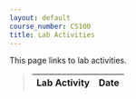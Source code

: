 ```yaml
---
layout: default
course_number: CS100
title: Lab Activities
---
```


This page links to lab activities.

> Lab Activity                                                                           |     Date    |
> -------------------------------------------------------------------------------------- | ----------- |
<!--
> [Lab Activity 1: Square Strategy](CPADS_Lab1.pdf)                                      | **Sept 13** |
> [Lab Activity 2: Pinwheel Strategy](CPADS_Lab2.pdf)                                    | **Sept 15** |
> [Lab Activity 3: Pinwheel Implementation](CPADS_Lab3.pdf)                              | **Sept 22** |
> [Lab Activity 4: Layer Cake Computation](CPADS_Lab4.pdf)                               | **Sept 27** |
> [Exam 1 Review: Diamond](CPADS_Exam1Review.pdf) <br> [Solution: Strategy](CPADS_Exam1Review_Strategy.pdf) <br> [Solution: Code](CPADS_Exam1Review_Code.py)                                         | **Oct 2**   |
> [Lab Activity 5: Pinwheel Functions](CPADS_Lab5.pdf) <br /> [pinwheelFunctions.py](src/pinwheelFunctions.py)   | **Oct 20** |
> [Lab Activity 6: Loop Exercises](CPADS_Lab6.pdf) <br /> [Lab 6 Solutions](CPADS_Lab6Sol.pdf)                   | **Oct 23** |
> [Lab Activity 7: Pyramid Strategy](CPADS_Lab7.pdf) <br /> [Lab 7 Solutions](CPADS_Lab7Sol.pdf)                 | **Oct 25** |
> [Lab Activity 8: Decisions](CPADS_Lab8.pdf) <br /> [Lab 8 Solutions](CPADS_Lab8Sol.pdf)                        | **Nov 3**  |
> [Lab Activity 9: Conditional Iteration](CPADS_Lab9.pdf) <br /> [Lab 9 Solutions](CPADS_Lab9Sol.pdf)            | **Nov 6**  |
-->